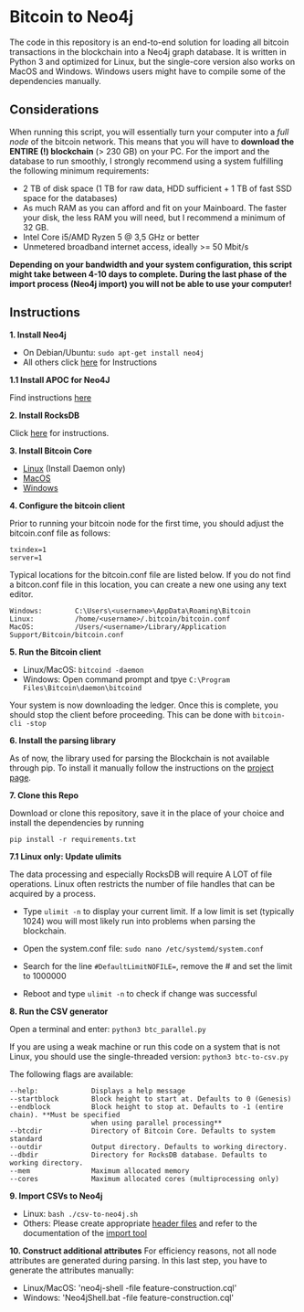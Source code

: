# Bitcoin to Neo4j

The code in this repository is an end-to-end solution for loading all bitcoin transactions in the blockchain into a
Neo4j graph database. It is written in Python 3 and optimized for Linux, but the single-core version also works on MacOS and Windows. Windows
users might have to compile some of the dependencies manually.

## Considerations
When running this script, you will essentially turn your computer into a _full node_ of the bitcoin network. This means
that you will have to **download the ENTIRE (!) blockchain** (> 230 GB) on your PC. For the import and the database
to run smoothly, I strongly recommend using a system fulfilling the following minimum requirements:

* 2 TB of disk space (1 TB for raw data, HDD sufficient + 1 TB of fast SSD space for the databases)
* As much RAM as you can afford and fit on your Mainboard. The faster your disk, the less RAM you will need,
 but I recommend a minimum of 32 GB.
* Intel Core i5/AMD Ryzen 5 @ 3,5 GHz or better
* Unmetered broadband internet access, ideally >= 50 Mbit/s

**Depending on your bandwidth and your system configuration, this script might take between 4-10 days to complete. During
the last phase of the import process (Neo4j import) you will not be able to use your computer!**

## Instructions

**1. Install Neo4j**
  * On Debian/Ubuntu:  `sudo apt-get install neo4j`
  * All others click [here](https://neo4j.com/docs/operations-manual/current/installation/) for Instructions

**1.1 Install APOC for Neo4J**

Find instructions [here](https://github.com/neo4j-contrib/neo4j-apoc-procedures#manual-installation-download-latest-release)

**2. Install RocksDB**

Click [here](https://python-rocksdb.readthedocs.io/en/latest/installation.html) for instructions.

**3. Install Bitcoin Core**
  * [Linux](https://bitcoin.org/en/full-node#linux-instructions) (Install Daemon only)
  * [MacOS](https://bitcoin.org/en/full-node#mac-os-x-instructions)
  * [Windows](https://bitcoin.org/en/full-node#windows-instructions)

**4. Configure the bitcoin client**

Prior to running your bitcoin node for the first time, you should adjust the bitcoin.conf file as follows:

```
txindex=1
server=1
```
Typical locations for the bitcoin.conf file are listed below. If you do not find a bitcon.conf file in this location,
you can create a new one using any text editor.
```
Windows:        C:\Users\<username>\AppData\Roaming\Bitcoin                                             
Linux:          /home/<username>/.bitcoin/bitcoin.conf                                                           
MacOS:          /Users/<username>/Library/Application Support/Bitcoin/bitcoin.conf
```
**5. Run the Bitcoin client**
  * Linux/MacOS: `bitcoind -daemon`
  * Windows: Open command prompt and tpye `C:\Program Files\Bitcoin\daemon\bitcoind`

 Your system is now downloading the ledger. Once this is complete, you should stop the client before proceeding.
 This can be done with `bitcoin-cli -stop`

 **6. Install the parsing library**

 As of now, the library used for parsing the Blockchain is not available through pip. To install it manually follow
 the instructions on the [project page](https://github.com/SchaeferJ/python-bitcoin-blockchain-parser).


**7. Clone this Repo**

Download or clone this repository, save it in the place of your choice and install the dependencies by running

`pip install -r requirements.txt`

 **7.1 Linux only: Update ulimits**

 The data processing and especially RocksDB will require A LOT of file operations. Linux often restricts the number of
 file handles that can be acquired by a process.

 * Type `ulimit -n` to display your current limit. If a low limit is set
 (typically 1024) wou will most likely run into problems when parsing the blockchain.

 * Open the system.conf file: `sudo nano /etc/systemd/system.conf`

 * Search for the line `#DefaultLimitNOFILE=`, remove the # and set the limit to 1000000

 * Reboot and type `ulimit -n` to check if change was successful

**8. Run the CSV generator**

Open a terminal and enter:
`python3 btc_parallel.py`

If you are using a weak machine or run this code on a system that is not Linux, you should use the single-threaded version:
`python3 btc-to-csv.py`

The following flags are available:
```
--help:             Displays a help message
--startblock        Block height to start at. Defaults to 0 (Genesis)
--endblock          Block height to stop at. Defaults to -1 (entire chain). **Must be specified
                    when using parallel processing**
--btcdir            Directory of Bitcoin Core. Defaults to system standard
--outdir            Output directory. Defaults to working directory.
--dbdir             Directory for RocksDB database. Defaults to working directory.
--mem               Maximum allocated memory
--cores             Maximum allocated cores (multiprocessing only)
```

**9. Import CSVs to Neo4j**
* Linux: `bash ./csv-to-neo4j.sh`
* Others: Please create appropriate [header files](https://neo4j.com/docs/operations-manual/current/tools/import/file-header-format/) and refer to the documentation of the [import tool](https://neo4j.com/docs/operations-manual/current/tools/import/)

**10. Construct additional attributes**
For efficiency reasons, not all node attributes are generated during parsing. In this last step, you have
to generate the attributes manually:

* Linux/MacOS: 'neo4j-shell -file feature-construction.cql'
* Windows: 'Neo4jShell.bat -file feature-construction.cql'
